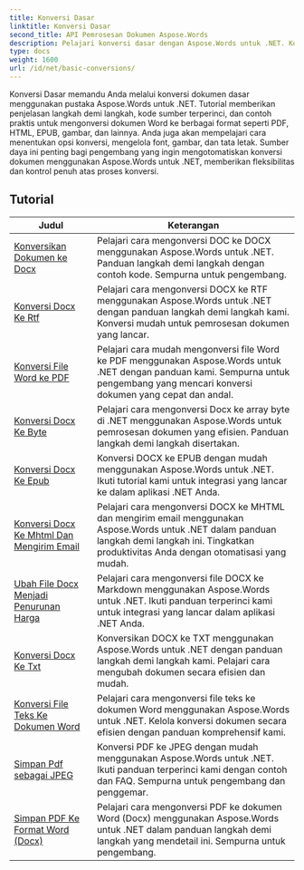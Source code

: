 ```yaml
---
title: Konversi Dasar
linktitle: Konversi Dasar
second_title: API Pemrosesan Dokumen Aspose.Words
description: Pelajari konversi dasar dengan Aspose.Words untuk .NET. Konversikan dokumen Word dengan mudah ke format lain seperti PDF, HTML, RTF, dan lainnya.
type: docs
weight: 1600
url: /id/net/basic-conversions/
---
```


Konversi Dasar memandu Anda melalui konversi dokumen dasar menggunakan pustaka Aspose.Words untuk .NET. Tutorial memberikan penjelasan langkah demi langkah, kode sumber terperinci, dan contoh praktis untuk mengonversi dokumen Word ke berbagai format seperti PDF, HTML, EPUB, gambar, dan lainnya. Anda juga akan mempelajari cara menentukan opsi konversi, mengelola font, gambar, dan tata letak. Sumber daya ini penting bagi pengembang yang ingin mengotomatiskan konversi dokumen menggunakan Aspose.Words untuk .NET, memberikan fleksibilitas dan kontrol penuh atas proses konversi.

 ## Tutorial
| Judul | Keterangan |
| --- | --- |
| [Konversikan Dokumen ke Docx](./doc-to-docx/) | Pelajari cara mengonversi DOC ke DOCX menggunakan Aspose.Words untuk .NET. Panduan langkah demi langkah dengan contoh kode. Sempurna untuk pengembang.  |
| [Konversi Docx Ke Rtf](./docx-to-rtf/) | Pelajari cara mengonversi DOCX ke RTF menggunakan Aspose.Words untuk .NET dengan panduan langkah demi langkah kami. Konversi mudah untuk pemrosesan dokumen yang lancar. |  
| [Konversi File Word ke PDF](./docx-to-pdf/) | Pelajari cara mudah mengonversi file Word ke PDF menggunakan Aspose.Words untuk .NET dengan panduan kami. Sempurna untuk pengembang yang mencari konversi dokumen yang cepat dan andal. | 
| [Konversi Docx Ke Byte](./docx-to-byte/) | Pelajari cara mengonversi Docx ke array byte di .NET menggunakan Aspose.Words untuk pemrosesan dokumen yang efisien. Panduan langkah demi langkah disertakan. |  
| [Konversi Docx Ke Epub](./docx-to-epub/) | Konversi DOCX ke EPUB dengan mudah menggunakan Aspose.Words untuk .NET. Ikuti tutorial kami untuk integrasi yang lancar ke dalam aplikasi .NET Anda. |
| [Konversi Docx Ke Mhtml Dan Mengirim Email](./docx-to-mhtml-and-sending-email/) | Pelajari cara mengonversi DOCX ke MHTML dan mengirim email menggunakan Aspose.Words untuk .NET dalam panduan langkah demi langkah ini. Tingkatkan produktivitas Anda dengan otomatisasi yang mudah. |
| [Ubah File Docx Menjadi Penurunan Harga](./docx-to-markdown/) | Pelajari cara mengonversi file DOCX ke Markdown menggunakan Aspose.Words untuk .NET. Ikuti panduan terperinci kami untuk integrasi yang lancar dalam aplikasi .NET Anda. |
| [Konversi Docx Ke Txt](./docx-to-txt/) | Konversikan DOCX ke TXT menggunakan Aspose.Words untuk .NET dengan panduan langkah demi langkah kami. Pelajari cara mengubah dokumen secara efisien dan mudah. |
| [Konversi File Teks Ke Dokumen Word](./txt-to-docx/) | Pelajari cara mengonversi file teks ke dokumen Word menggunakan Aspose.Words untuk .NET. Kelola konversi dokumen secara efisien dengan panduan komprehensif kami. | 
| [Simpan Pdf sebagai JPEG](./pdf-to-jpeg/) | Konversi PDF ke JPEG dengan mudah menggunakan Aspose.Words untuk .NET. Ikuti panduan terperinci kami dengan contoh dan FAQ. Sempurna untuk pengembang dan penggemar. |
| [Simpan PDF Ke Format Word (Docx)](./pdf-to-docx/) | Pelajari cara mengonversi PDF ke dokumen Word (Docx) menggunakan Aspose.Words untuk .NET dalam panduan langkah demi langkah yang mendetail ini. Sempurna untuk pengembang. |